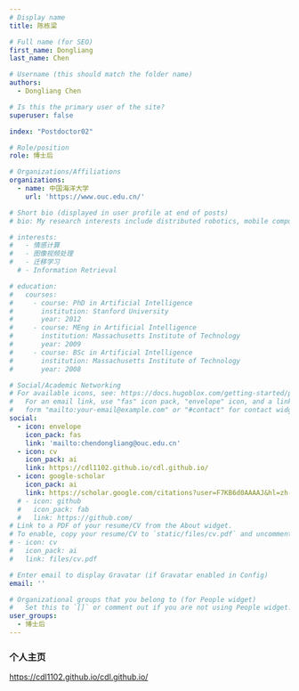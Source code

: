 ```yaml
---
# Display name
title: 陈栋梁

# Full name (for SEO)
first_name: Dongliang
last_name: Chen

# Username (this should match the folder name)
authors:
  - Dongliang Chen

# Is this the primary user of the site?
superuser: false

index: "Postdoctor02"

# Role/position
role: 博士后

# Organizations/Affiliations
organizations:
  - name: 中国海洋大学
    url: 'https://www.ouc.edu.cn/'

# Short bio (displayed in user profile at end of posts)
# bio: My research interests include distributed robotics, mobile computing and programmable matter.

# interests:
#   - 情感计算
#   - 图像视频处理
#   - 迁移学习
  # - Information Retrieval

# education:
#   courses:
#     - course: PhD in Artificial Intelligence
#       institution: Stanford University
#       year: 2012
#     - course: MEng in Artificial Intelligence
#       institution: Massachusetts Institute of Technology
#       year: 2009
#     - course: BSc in Artificial Intelligence
#       institution: Massachusetts Institute of Technology
#       year: 2008

# Social/Academic Networking
# For available icons, see: https://docs.hugoblox.com/getting-started/page-builder/#icons
#   For an email link, use "fas" icon pack, "envelope" icon, and a link in the
#   form "mailto:your-email@example.com" or "#contact" for contact widget.
social:
  - icon: envelope
    icon_pack: fas
    link: 'mailto:chendongliang@ouc.edu.cn'
  - icon: cv
    icon_pack: ai
    link: https://cdl1102.github.io/cdl.github.io/
  - icon: google-scholar
    icon_pack: ai
    link: https://scholar.google.com/citations?user=F7KB6d0AAAAJ&hl=zh-CN
  # - icon: github
  #   icon_pack: fab
  #   link: https://github.com/
# Link to a PDF of your resume/CV from the About widget.
# To enable, copy your resume/CV to `static/files/cv.pdf` and uncomment the lines below.
# - icon: cv
#   icon_pack: ai
#   link: files/cv.pdf

# Enter email to display Gravatar (if Gravatar enabled in Config)
email: ''

# Organizational groups that you belong to (for People widget)
#   Set this to `[]` or comment out if you are not using People widget.
user_groups:
  - 博士后
---
```


### 个人主页
https://cdl1102.github.io/cdl.github.io/